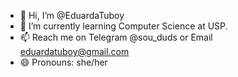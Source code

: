 - 👋 Hi, I’m @EduardaTuboy
- 🌱 I’m currently learning Computer Science at USP.
- 📫 Reach me on Telegram @sou_duds or Email eduardatuboy@gmail.com
- 😄 Pronouns: she/her

<!---
EduardaTuboy/EduardaTuboy is a ✨ special ✨ repository because its `README.md` (this file) appears on your GitHub profile.
You can click the Preview link to take a look at your changes.
--->
